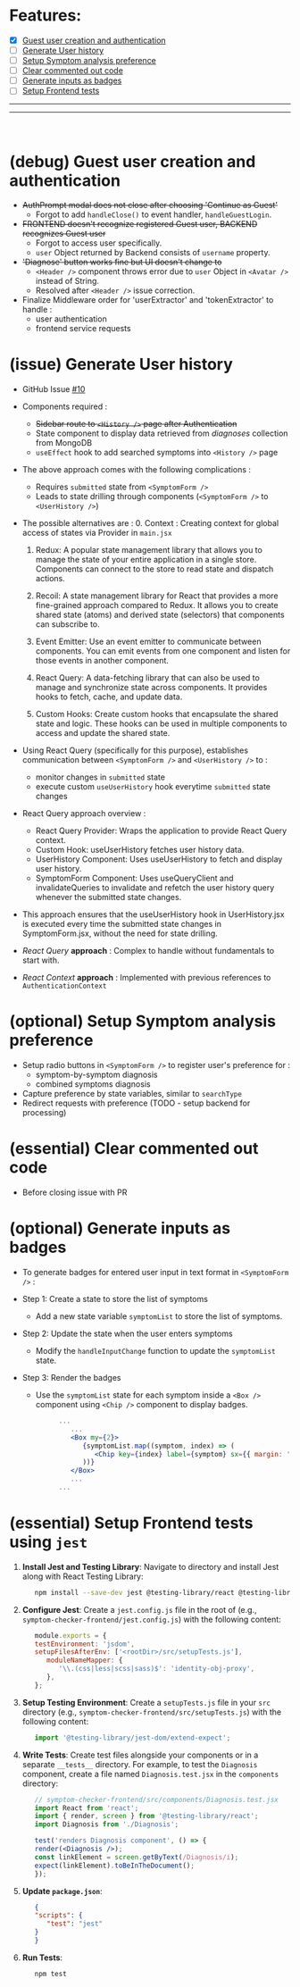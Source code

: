 # Features:
- [X] [Guest user creation and authentication](#debug-guest-user-creation-and-authentication)
- [ ] [Generate User history](#issue-generate-user-history)
- [ ] [Setup Symptom analysis preference](#optional-setup-symptom-analysis-preference)
- [ ] [Clear commented out code](#essential-clear-commented-out-code)
- [ ] [Generate inputs as badges](#optional-generate-inputs-as-badges)
- [ ] [Setup Frontend tests](#essential-setup-frontend-tests-using-jest)

<hr>
<hr>
<br>

# (debug) Guest user creation and authentication
 - ~~AuthPrompt modal does not close after choosing 'Continue as Guest'~~ 
   - Forgot to add `handleClose()` to event handler, `handleGuestLogin`.
 - ~~FRONTEND doesn't recognize registered Guest user, BACKEND recognizes Guest user~~
   - Forgot to access user specifically.
   - `user` Object returned by Backend consists of `username` property.
 - ~~'Diagnose' button works fine but UI doesn't change to <Diagnosis />~~
   - `<Header />` component throws error due to `user` Object in `<Avatar />` instead of String.
   - Resolved after `<Header />` issue correction.
 - Finalize Middleware order for 'userExtractor' and 'tokenExtractor' to handle : 
   - user authentication
   - frontend service requests


# (issue) Generate User history
- GitHub Issue [#10](https://github.com/prak112/Symptom-Checker-frontend/issues/10)
- Components required :
   - ~~Sidebar route to `<History />` page after Authentication~~
   - State component to display data retrieved from *diagnoses* collection from MongoDB
   - `useEffect` hook to add searched symptoms into `<History />` page

- The above approach comes with the following complications :
   - Requires `submitted` state from `<SymptomForm />`
   - Leads to state drilling through components (`<SymptomForm />` to `<UserHistory />`)

- The possible alternatives are :
   0. Context : Creating context for global access of states via Provider in `main.jsx`

   1. Redux: A popular state management library that allows you to manage the state of your entire application in a single store. Components can connect to the store to read state and dispatch actions.

   2. Recoil: A state management library for React that provides a more fine-grained approach compared to Redux. It allows you to create shared state (atoms) and derived state (selectors) that components can subscribe to.

   3. Event Emitter: Use an event emitter to communicate between components. You can emit events from one component and listen for those events in another component.

   4. React Query: A data-fetching library that can also be used to manage and synchronize state across components. It provides hooks to fetch, cache, and update data.

   5. Custom Hooks: Create custom hooks that encapsulate the shared state and logic. These hooks can be used in multiple components to access and update the shared state.


- Using React Query (specifically for this purpose), establishes communication between `<SymptomForm />` and `<UserHistory />` to :
   - monitor changes in `submitted` state
   - execute custom `useUserHistory` hook everytime `submitted` state changes

- React Query approach overview :
   - React Query Provider: Wraps the application to provide React Query context.
   - Custom Hook: useUserHistory fetches user history data.
   - UserHistory Component: Uses useUserHistory to fetch and display user history.
   - SymptomForm Component: Uses useQueryClient and invalidateQueries to invalidate and refetch the user history query whenever the submitted state changes.
- This approach ensures that the useUserHistory hook in UserHistory.jsx is executed every time the submitted state changes in SymptomForm.jsx, without the need for state drilling.

- *React Query* **approach** : Complex to handle without fundamentals to start with.
- *React Context* **approach** : Implemented with previous references to `AuthenticationContext`


# (optional) Setup Symptom analysis preference
- Setup radio buttons in `<SymptomForm />` to register user's preference for :
   - symptom-by-symptom diagnosis
   - combined symptoms diagnosis
- Capture preference by state variables, similar to `searchType`
- Redirect requests with preference (TODO - setup backend for processing)


# (essential) Clear commented out code
- Before closing issue with PR

# (optional) Generate inputs as badges
- To generate badges for entered user input in text format in `<SymptomForm />` :

- Step 1: Create a state to store the list of symptoms
   - Add a new state variable `symptomList` to store the list of symptoms.

- Step 2: Update the state when the user enters symptoms
   - Modify the `handleInputChange` function to update the `symptomList` state.

- Step 3: Render the badges
   - Use the `symptomList` state for each symptom inside a `<Box />` component using `<Chip />` component to display badges.
   ```jsx
            ...   
               ...
               <Box my={2}>
                  {symptomList.map((symptom, index) => (
                     <Chip key={index} label={symptom} sx={{ margin: '2px' }} />
                  ))}
               </Box>
               ...
            ...
   ```


# (essential) Setup Frontend tests using `jest`

1. **Install Jest and Testing Library**:
   Navigate to directory and install Jest along with React Testing Library:

   ```sh
      npm install --save-dev jest @testing-library/react @testing-library/jest-dom
   ```

2. **Configure Jest**:
   Create a `jest.config.js` file in the root of (e.g., `symptom-checker-frontend/jest.config.js`) with the following content:

   ```js
      module.exports = {
      testEnvironment: 'jsdom',
      setupFilesAfterEnv: ['<rootDir>/src/setupTests.js'],
         moduleNameMapper: {
            '\\.(css|less|scss|sass)$': 'identity-obj-proxy',
         },
      };
   ```

3. **Setup Testing Environment**:
   Create a `setupTests.js` file in your `src` directory (e.g., `symptom-checker-frontend/src/setupTests.js`) with the following content:

   ```js
      import '@testing-library/jest-dom/extend-expect';
   ```

4. **Write Tests**:
   Create test files alongside your components or in a separate `__tests__` directory. For example, to test the `Diagnosis` component, create a file named `Diagnosis.test.jsx` in the `components` directory:

   ```jsx
      // symptom-checker-frontend/src/components/Diagnosis.test.jsx
      import React from 'react';
      import { render, screen } from '@testing-library/react';
      import Diagnosis from './Diagnosis';

      test('renders Diagnosis component', () => {
      render(<Diagnosis />);
      const linkElement = screen.getByText(/Diagnosis/i);
      expect(linkElement).toBeInTheDocument();
      });
   ```

5. **Update `package.json`**:
   ```json
      {
      "scripts": {
         "test": "jest"
      }
      }
   ```

6. **Run Tests**:
   ```sh
      npm test
   ```